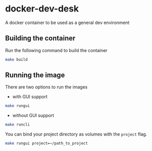 # docker-dev-desk
A docker container to be used as a general dev environment

## Building the container
Run the following command to build the container
```bash
make build
```

## Running the image
There are two options to run the images
* with GUI support
```bash 
make rungui
```
* without GUI support
```bash
make runcli
```
You can bind your project directory as volumes with the `project` flag.
```bash
make rungui project=~/path_to_project
```
